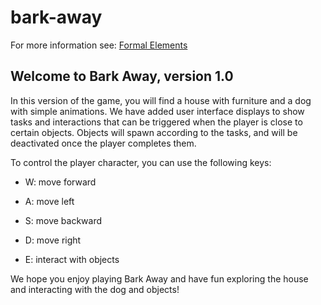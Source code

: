 # bark-away

For more information see:
[Formal Elements](https://github.com/Game-Developmento/bark-away/blob/main/formal-elements.md)

## Welcome to Bark Away, version 1.0

In this version of the game, you will find a house with furniture and a dog with simple animations. We have added user interface displays to show tasks and interactions that can be triggered when the player is close to certain objects. Objects will spawn according to the tasks, and will be deactivated once the player completes them.

To control the player character, you can use the following keys:

- W: move forward

- A: move left

- S: move backward

- D: move right

- E: interact with objects

We hope you enjoy playing Bark Away and have fun exploring the house and interacting with the dog and objects!
